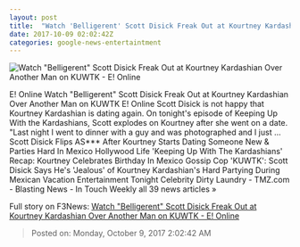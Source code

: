 ```yaml
---
layout: post
title:  "Watch 'Belligerent' Scott Disick Freak Out at Kourtney Kardashian Over Another Man on KUWTK - E! Online"
date: 2017-10-09 02:02:42Z
categories: google-news-entertaintment
---
```


![Watch "Belligerent" Scott Disick Freak Out at Kourtney Kardashian Over Another Man on KUWTK - E! Online](http://akns-images.eonline.com/eol_images/Entire_Site/201794/rs_600x600-171004114007-600-scott-kourtney.cm.10417.jpg?downsize=450:*&crop=450:350;left,top)

E! Online Watch "Belligerent" Scott Disick Freak Out at Kourtney Kardashian Over Another Man on KUWTK E! Online Scott Disick is not happy that Kourtney Kardashian is dating again. On tonight's episode of Keeping Up With the Kardashians, Scott explodes on Kourtney after she went on a date. "Last night I went to dinner with a guy and was photographed and I just ... Scott Disick Flips AS*** After Kourtney Starts Dating Someone New & Parties Hard In Mexico Hollywood Life 'Keeping Up With The Kardashians' Recap: Kourtney Celebrates Birthday In Mexico Gossip Cop 'KUWTK': Scott Disick Says He's 'Jealous' of Kourtney Kardashian's Hard Partying During Mexican Vacation Entertainment Tonight Celebrity Dirty Laundry - TMZ.com - Blasting News - In Touch Weekly all 39 news articles »


Full story on F3News: [Watch "Belligerent" Scott Disick Freak Out at Kourtney Kardashian Over Another Man on KUWTK - E! Online](http://www.f3nws.com/n/ExXUqB)

> Posted on: Monday, October 9, 2017 2:02:42 AM
